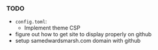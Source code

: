 ### TODO
* `config.toml`:
    * Implement theme CSP
* figure out how to get site to display properly on github
* setup samedwardsmarsh.com domain with github